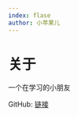```yaml
---
index: flase
author: 小苹果儿
---
```




# 关于

一个在学习的小朋友

   GitHub: [链接](https://www.github.com/00D2)

